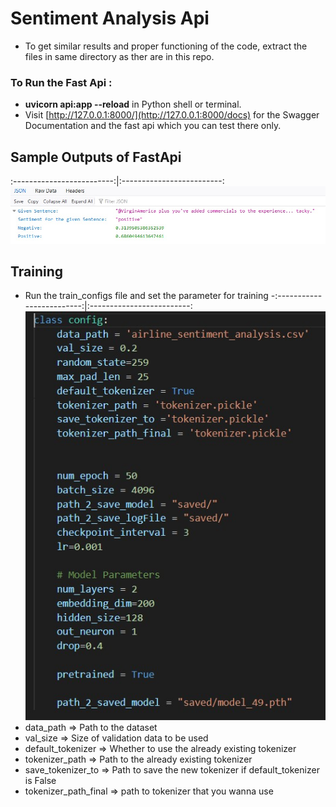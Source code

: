 # Sentiment Analysis Api
- To get similar results and proper functioning of the code, extract the files in same directory as ther are in this repo.
### To Run the Fast Api : 
- **uvicorn api:app --reload** in Python shell or terminal.
-  Visit [http://127.0.0.1:8000/](http://127.0.0.1:8000/docs) for the Swagger Documentation and the fast api which you can test there only.


## Sample Outputs of FastApi    
:-------------------------:|:-------------------------:
![](https://github.com/aayush9753/sentiment_analysis_api/blob/main/repo_images/output_example.jpg)

## Training
- Run the train_configs file and set the parameter for training
-:-------------------------:|:-------------------------:
![](https://github.com/aayush9753/sentiment_analysis_api/blob/main/repo_images/train_configs.jpg)
- data_path => Path to the dataset
- val_size => Size of validation data to be used
- default_tokenizer => Whether to use the already existing tokenizer
- tokenizer_path => Path to the already existing tokenizer
- save_tokenizer_to => Path to save the new tokenizer if default_tokenizer is False
- tokenizer_path_final => path to tokenizer that you wanna use
